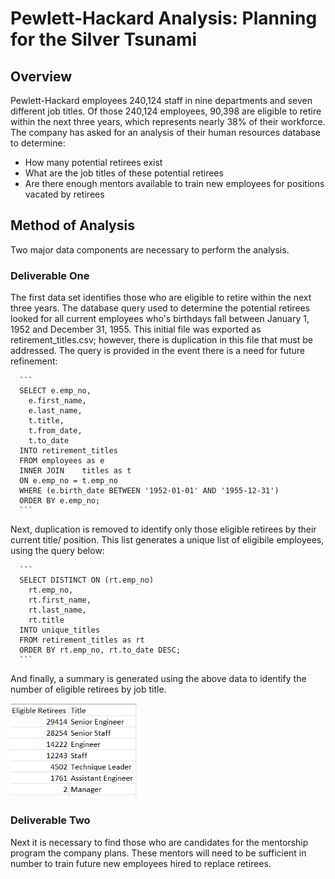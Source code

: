 # Pewlett-Hackard Analysis: Planning for the Silver Tsunami

## Overview
Pewlett-Hackard employees 240,124 staff in nine departments and seven different job titles. Of those 240,124 employees, 90,398 are eligible to retire within the next three years, which represents nearly 38% of their workforce. The company has asked for an analysis of their human resources database to determine:
- How many potential retirees exist
- What are the job titles of these potential retirees
- Are there enough mentors available to train new employees for positions vacated by retirees

## Method of Analysis
Two major data components are necessary to perform the analysis.

### Deliverable One
The first data set identifies those who are eligible to retire within the next three years. The database query used to determine the potential retirees looked for all current employees who's birthdays fall between January 1, 1952 and December 31, 1955. This initial file was exported as retirement_titles.csv; however, there is duplication in this file that must be addressed. The query is provided in the event there is a need for future refinement:

      ```
      SELECT e.emp_no, 
        e.first_name, 
        e.last_name, 
        t.title, 
        t.from_date, 
        t.to_date
      INTO retirement_titles
      FROM employees as e
      INNER JOIN	titles as t
      ON e.emp_no = t.emp_no
      WHERE (e.birth_date BETWEEN '1952-01-01' AND '1955-12-31')
      ORDER BY e.emp_no;
      ```

Next, duplication is removed to identify only those eligible retirees by their current title/ position. This list generates a unique list of eligibile employees, using the query below:

      ```
      SELECT DISTINCT ON (rt.emp_no)
        rt.emp_no, 
        rt.first_name, 
        rt.last_name, 
        rt.title
      INTO unique_titles
      FROM retirement_titles as rt
      ORDER BY rt.emp_no, rt.to_date DESC;
      ```
And finally, a summary is generated using the above data to identify the number of eligible retirees by job title.

<img src ="images/retiring_titles_table.png" width="40%" height="20%">

### Deliverable Two
Next it is necessary to find those who are candidates for the mentorship program the company plans. These mentors will need to be sufficient in number to train future new employees hired to replace retirees. 
